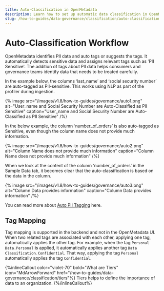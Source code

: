 ```yaml
---
title: Auto-Classification in OpenMetadata
description: Learn how to set up automatic data classification in OpenMetadata to streamline data governance and ensure consistent tagging across your data assets.
slug: /how-to-guides/data-governance/classification/auto-classification
---
```


# Auto-Classification Workflow

OpenMetadata identifies PII data and auto tags or suggests the tags. It automatically detects sensitive data and assigns relevant tags such as 'PII Sensitive'. The addition of tags about PII data helps consumers and governance teams identify data that needs to be treated carefully.

In the example below, the columns ‘last_name’ and ‘social security number’ are auto-tagged as PII-sensitive. This works using NLP as part of the profiler during ingestion.

{% image
src="/images/v1.8/how-to-guides/governance/auto1.png"
alt="User_name and Social Security Number are Auto-Classified as PII Sensitive"
caption="User_name and Social Security Number are Auto-Classified as PII Sensitive"
/%}

In the below example, the column ‘number_of_orders’ is also auto-tagged as Sensitive, even though the column name does not provide much information. 

{% image
src="/images/v1.8/how-to-guides/governance/auto2.png"
alt="Column Name does not provide much information"
caption="Column Name does not provide much information"
/%}

When we look at the content of the column ‘number_of_orders’ in the Sample Data tab, it becomes clear that the auto-classification is based on the data in the column.

{% image
src="/images/v1.8/how-to-guides/governance/auto3.png"
alt="Column Data provides information"
caption="Column Data provides information"
/%}

You can read more about [Auto PII Tagging](/how-to-guides/data-governance/classification/auto/auto-pii-tagging) here.

## Tag Mapping

Tag mapping is supported in the backend and not in the OpenMetadata UI. When two related tags are associated with each other, applying one tag, automatically applies the other tag. For example, when the tag `Personal Data.Personal` is applied, it automatically applies another tag `Data Classification.Confidential`. That way, applying the tag `Personal` automatically applies the tag `Confidential`.

{%inlineCallout
  color="violet-70"
  bold="What are Tiers"
  icon="MdArrowForward"
  href="/how-to-guides/data-governance/classification/tiers"%}
  Tiers helps to define the importance of data to an organization.
{%/inlineCallout%}
